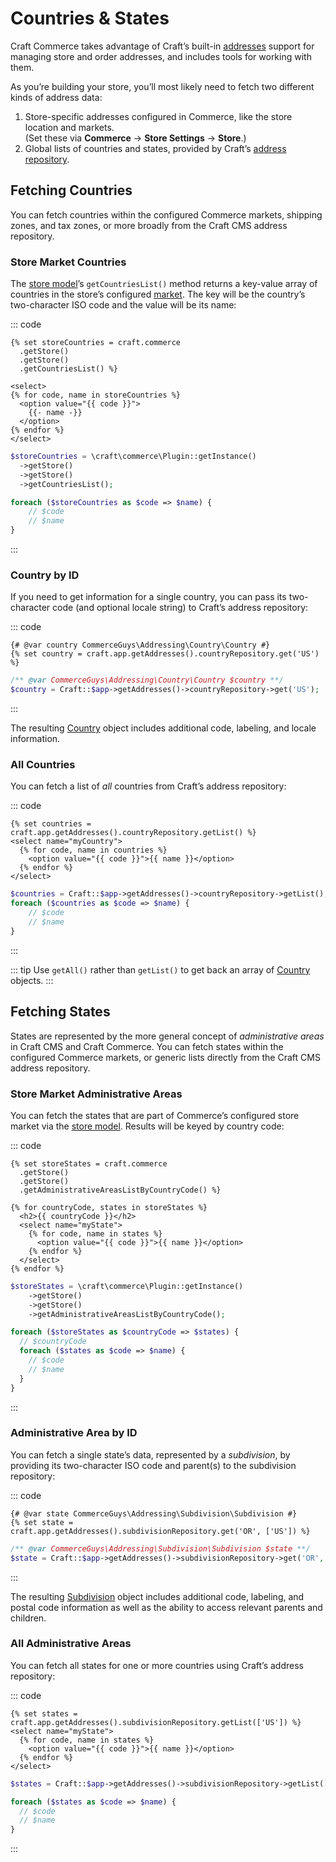 # Countries & States

Craft Commerce takes advantage of Craft’s built-in [addresses](/4.x/addresses.md) support for managing store and order addresses, and includes tools for working with them.

As you’re building your store, you’ll most likely need to fetch two different kinds of address data:

1. Store-specific addresses configured in Commerce, like the store location and markets.\
(Set these via **Commerce** → **Store Settings** → **Store**.)
2. Global lists of countries and states, provided by Craft’s [address repository](/4.x/addresses.md#address-repository).

## Fetching Countries

You can fetch countries within the configured Commerce markets, shipping zones, and tax zones, or more broadly from the Craft CMS address repository.

### Store Market Countries

The [store model](commerce4:craft\commerce\models\Store)’s `getCountriesList()` method returns a key-value array of countries in the store’s configured [market](./upgrading.md#countries-and-states). The key will be the country’s two-character ISO code and the value will be its name:

::: code
```twig
{% set storeCountries = craft.commerce
  .getStore()
  .getStore()
  .getCountriesList() %}

<select>
{% for code, name in storeCountries %}
  <option value="{{ code }}">
    {{- name -}}
  </option>
{% endfor %}
</select>
```
```php
$storeCountries = \craft\commerce\Plugin::getInstance()
  ->getStore()
  ->getStore()
  ->getCountriesList();

foreach ($storeCountries as $code => $name) {
    // $code
    // $name
}
```
:::

### Country by ID

If you need to get information for a single country, you can pass its two-character code (and optional locale string) to Craft’s address repository:

::: code
```twig
{# @var country CommerceGuys\Addressing\Country\Country #}
{% set country = craft.app.getAddresses().countryRepository.get('US') %}
```
```php
/** @var CommerceGuys\Addressing\Country\Country $country **/
$country = Craft::$app->getAddresses()->countryRepository->get('US');
```
:::

The resulting [Country](repo:commerceguys/addressing/blob/master/src/Country/Country.php) object includes additional code, labeling, and locale information.

### All Countries

You can fetch a list of _all_ countries from Craft’s address repository:

::: code
```twig
{% set countries = craft.app.getAddresses().countryRepository.getList() %}
<select name="myCountry">
  {% for code, name in countries %}
    <option value="{{ code }}">{{ name }}</option>
  {% endfor %}
</select>
```
```php
$countries = Craft::$app->getAddresses()->countryRepository->getList();
foreach ($countries as $code => $name) {
    // $code
    // $name
}
```
:::

::: tip
Use `getAll()` rather than `getList()` to get back an array of [Country](repo:commerceguys/addressing/blob/master/src/Country/Country.php) objects.
:::

## Fetching States

States are represented by the more general concept of _administrative areas_ in Craft CMS and Craft Commerce. You can fetch states within the configured Commerce markets, or generic lists directly from the Craft CMS address repository.

### Store Market Administrative Areas

You can fetch the states that are part of Commerce’s configured store market via the [store model](commerce4:craft\commerce\models\Store). Results will be keyed by country code:

::: code
```twig
{% set storeStates = craft.commerce
  .getStore()
  .getStore()
  .getAdministrativeAreasListByCountryCode() %}

{% for countryCode, states in storeStates %}
  <h2>{{ countryCode }}</h2>
  <select name="myState">
    {% for code, name in states %}
      <option value="{{ code }}">{{ name }}</option>
    {% endfor %}
  </select>
{% endfor %}
```
```php
$storeStates = \craft\commerce\Plugin::getInstance()
    ->getStore()
    ->getStore()
    ->getAdministrativeAreasListByCountryCode();

foreach ($storeStates as $countryCode => $states) {
  // $countryCode
  foreach ($states as $code => $name) {
    // $code
    // $name
  }
}
```
:::

### Administrative Area by ID

You can fetch a single state’s data, represented by a _subdivision_, by providing its two-character ISO code and parent(s) to the subdivision repository:

::: code
```twig
{# @var state CommerceGuys\Addressing\Subdivision\Subdivision #}
{% set state = craft.app.getAddresses().subdivisionRepository.get('OR', ['US']) %}
```
```php
/** @var CommerceGuys\Addressing\Subdivision\Subdivision $state **/
$state = Craft::$app->getAddresses()->subdivisionRepository->get('OR', ['US']);
```
:::

The resulting [Subdivision](repo:commerceguys/addressing/blob/master/src/Subdivision/Subdivision.php) object includes additional code, labeling, and postal code information as well as the ability to access relevant parents and children.

### All Administrative Areas

You can fetch all states for one or more countries using Craft’s address repository:

::: code
```twig
{% set states = craft.app.getAddresses().subdivisionRepository.getList(['US']) %}
<select name="myState">
  {% for code, name in states %}
    <option value="{{ code }}">{{ name }}</option>
  {% endfor %}
</select>
```
```php
$states = Craft::$app->getAddresses()->subdivisionRepository->getList(['US']);

foreach ($states as $code => $name) {
  // $code
  // $name
}
```
:::
